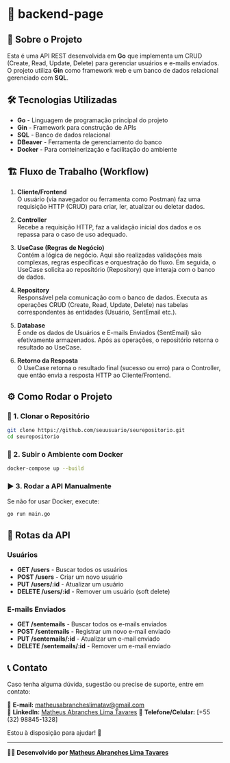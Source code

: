 # 📌 backend-page

## 🚀 Sobre o Projeto
Esta é uma API REST desenvolvida em **Go** que implementa um CRUD (Create, Read, Update, Delete) para gerenciar usuários e e-mails enviados. O projeto utiliza **Gin** como framework web e um banco de dados relacional gerenciado com **SQL**.

## 🛠️ Tecnologias Utilizadas
- **Go** - Linguagem de programação principal do projeto
- **Gin** - Framework para construção de APIs
- **SQL** - Banco de dados relacional
- **DBeaver** - Ferramenta de gerenciamento do banco
- **Docker** - Para conteinerização e facilitação do ambiente

## 🏗️ Fluxo de Trabalho (Workflow)

1. **Cliente/Frontend**  
   O usuário (via navegador ou ferramenta como Postman) faz uma requisição HTTP (CRUD) para criar, ler, atualizar ou deletar dados.

2. **Controller**  
   Recebe a requisição HTTP, faz a validação inicial dos dados e os repassa para o caso de uso adequado.

3. **UseCase (Regras de Negócio)**  
   Contém a lógica de negócio. Aqui são realizadas validações mais complexas, regras específicas e orquestração do fluxo. Em seguida, o UseCase solicita ao repositório (Repository) que interaja com o banco de dados.

4. **Repository**  
   Responsável pela comunicação com o banco de dados. Executa as operações CRUD (Create, Read, Update, Delete) nas tabelas correspondentes às entidades (Usuário, SentEmail etc.).

5. **Database**  
   É onde os dados de Usuários e E-mails Enviados (SentEmail) são efetivamente armazenados. Após as operações, o repositório retorna o resultado ao UseCase.

6. **Retorno da Resposta**  
   O UseCase retorna o resultado final (sucesso ou erro) para o Controller, que então envia a resposta HTTP ao Cliente/Frontend.


## ⚙️ Como Rodar o Projeto

### 📌 1. Clonar o Repositório
```sh
git clone https://github.com/seuusuario/seurepositorio.git
cd seurepositorio
```

### 🐳 2. Subir o Ambiente com Docker
```sh
docker-compose up --build
```

### ▶️ 3. Rodar a API Manualmente
Se não for usar Docker, execute:
```sh
go run main.go
```

## 📌 Rotas da API

### Usuários
- **GET /users** - Buscar todos os usuários
- **POST /users** - Criar um novo usuário
- **PUT /users/:id** - Atualizar um usuário
- **DELETE /users/:id** - Remover um usuário (soft delete)

### E-mails Enviados
- **GET /sentemails** - Buscar todos os e-mails enviados
- **POST /sentemails** - Registrar um novo e-mail enviado
- **PUT /sentemails/:id** - Atualizar um e-mail enviado
- **DELETE /sentemails/:id** - Remover um e-mail enviado

## 📞 Contato
Caso tenha alguma dúvida, sugestão ou precise de suporte, entre em contato:

📧 **E-mail:** matheusabrancheslimatav@gmail.com  
💼 **LinkedIn:** [Matheus Abranches Lima Tavares](https://www.linkedin.com/in/matheusabranches/)
📱 **Telefone/Celular:** [+55 (32) 98845-1328]

Estou à disposição para ajudar! 🚀

---
👨‍💻 **Desenvolvido por [Matheus Abranches Lima Tavares](https://github.com/Matheus-Abranches)**

